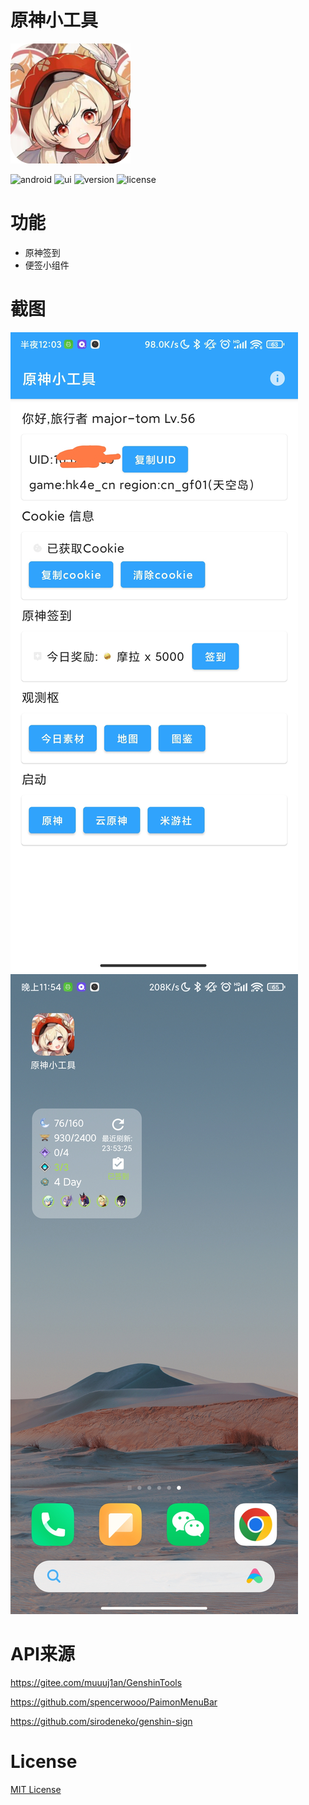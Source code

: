 # 原神小工具

![icon](app/src/main/res/mipmap-xxxhdpi/ic_launcher.png)

![android](https://img.shields.io/badge/platform-Android-green)
![ui](https://img.shields.io/badge/UI-Jetpack%20Compose-brightgreen)
![version](https://img.shields.io/badge/version-v0.0.1-orange)
![license](https://img.shields.io/badge/license-MIT-blue)

功能
=======
* 原神签到
* 便签小组件

截图
=======
![screenshot](screenshot/screenshot_manpage.jpg)
![screenshot](screenshot/screenshot_widget.jpg)

API来源
=======
<https://gitee.com/muuuj1an/GenshinTools>

<https://github.com/spencerwooo/PaimonMenuBar>

<https://github.com/sirodeneko/genshin-sign>

License
=======
[MIT License](LICENSE)